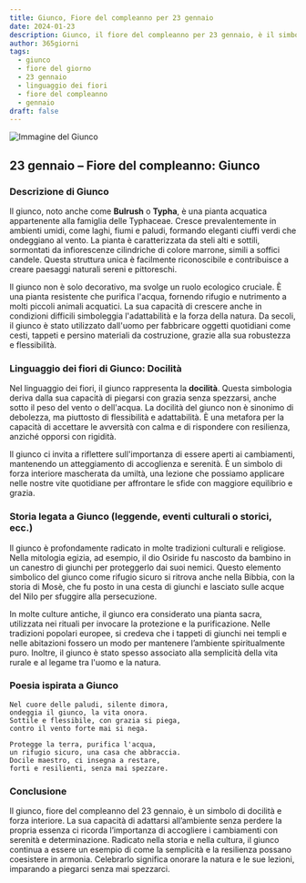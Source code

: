 ```yaml
---
title: Giunco, Fiore del compleanno per 23 gennaio
date: 2024-01-23
description: Giunco, il fiore del compleanno per 23 gennaio, è il simbolo di Docilità. Scopri il suo significato unico, le storie affascinanti e la poesia che celebra la sua bellezza.
author: 365giorni
tags:
  - giunco
  - fiore del giorno
  - 23 gennaio
  - linguaggio dei fiori
  - fiore del compleanno
  - gennaio
draft: false
---
```


![Immagine del Giunco](https://cdn.pixabay.com/photo/2015/07/13/16/03/reeds-843366_1280.jpg)

## 23 gennaio – Fiore del compleanno: Giunco

### Descrizione di Giunco

Il giunco, noto anche come **Bulrush** o **Typha**, è una pianta acquatica appartenente alla famiglia delle Typhaceae. Cresce prevalentemente in ambienti umidi, come laghi, fiumi e paludi, formando eleganti ciuffi verdi che ondeggiano al vento. La pianta è caratterizzata da steli alti e sottili, sormontati da infiorescenze cilindriche di colore marrone, simili a soffici candele. Questa struttura unica è facilmente riconoscibile e contribuisce a creare paesaggi naturali sereni e pittoreschi.

Il giunco non è solo decorativo, ma svolge un ruolo ecologico cruciale. È una pianta resistente che purifica l'acqua, fornendo rifugio e nutrimento a molti piccoli animali acquatici. La sua capacità di crescere anche in condizioni difficili simboleggia l'adattabilità e la forza della natura. Da secoli, il giunco è stato utilizzato dall'uomo per fabbricare oggetti quotidiani come cesti, tappeti e persino materiali da costruzione, grazie alla sua robustezza e flessibilità.

### Linguaggio dei fiori di Giunco: Docilità

Nel linguaggio dei fiori, il giunco rappresenta la **docilità**. Questa simbologia deriva dalla sua capacità di piegarsi con grazia senza spezzarsi, anche sotto il peso del vento o dell'acqua. La docilità del giunco non è sinonimo di debolezza, ma piuttosto di flessibilità e adattabilità. È una metafora per la capacità di accettare le avversità con calma e di rispondere con resilienza, anziché opporsi con rigidità.

Il giunco ci invita a riflettere sull'importanza di essere aperti ai cambiamenti, mantenendo un atteggiamento di accoglienza e serenità. È un simbolo di forza interiore mascherata da umiltà, una lezione che possiamo applicare nelle nostre vite quotidiane per affrontare le sfide con maggiore equilibrio e grazia.

### Storia legata a Giunco (leggende, eventi culturali o storici, ecc.)

Il giunco è profondamente radicato in molte tradizioni culturali e religiose. Nella mitologia egizia, ad esempio, il dio Osiride fu nascosto da bambino in un canestro di giunchi per proteggerlo dai suoi nemici. Questo elemento simbolico del giunco come rifugio sicuro si ritrova anche nella Bibbia, con la storia di Mosè, che fu posto in una cesta di giunchi e lasciato sulle acque del Nilo per sfuggire alla persecuzione.

In molte culture antiche, il giunco era considerato una pianta sacra, utilizzata nei rituali per invocare la protezione e la purificazione. Nelle tradizioni popolari europee, si credeva che i tappeti di giunchi nei templi e nelle abitazioni fossero un modo per mantenere l’ambiente spiritualmente puro. Inoltre, il giunco è stato spesso associato alla semplicità della vita rurale e al legame tra l'uomo e la natura.

### Poesia ispirata a Giunco

```
Nel cuore delle paludi, silente dimora,  
ondeggia il giunco, la vita onora.  
Sottile e flessibile, con grazia si piega,  
contro il vento forte mai si nega.  

Protegge la terra, purifica l'acqua,  
un rifugio sicuro, una casa che abbraccia.  
Docile maestro, ci insegna a restare,  
forti e resilienti, senza mai spezzare.
```

### Conclusione

Il giunco, fiore del compleanno del 23 gennaio, è un simbolo di docilità e forza interiore. La sua capacità di adattarsi all’ambiente senza perdere la propria essenza ci ricorda l’importanza di accogliere i cambiamenti con serenità e determinazione. Radicato nella storia e nella cultura, il giunco continua a essere un esempio di come la semplicità e la resilienza possano coesistere in armonia. Celebrarlo significa onorare la natura e le sue lezioni, imparando a piegarci senza mai spezzarci.